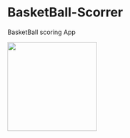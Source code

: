 # BasketBall-Scorrer
BasketBall scoring App 


<img src = "https://user-images.githubusercontent.com/30453784/74307535-a27b3d80-4d8b-11ea-86e7-b9e95061ec67.png" width = 200>
